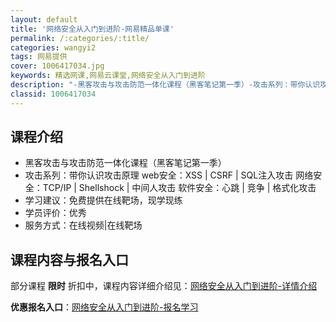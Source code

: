 ```yaml
---
layout: default
title: '网络安全从入门到进阶-网易精品单课'
permalink: /:categories/:title/
categories: wangyi2
tags: 网易提供
cover: 1006417034.jpg
keywords: 精选网课,网易云课堂,网络安全从入门到进阶
description: "-黑客攻击与攻击防范一体化课程（黑客笔记第一季）-攻击系列：带你认识攻击原理web安全：XSS|CSRF|SQL注入攻击网络安全：TCP/IP|Shellshock|中间人攻击软件安全：心跳"
classid: 1006417034
---
```


## 课程介绍

- 黑客攻击与攻击防范一体化课程（黑客笔记第一季）
- 攻击系列：带你认识攻击原理
web安全：XSS | CSRF | SQL注入攻击
网络安全：TCP/IP | Shellshock | 中间人攻击
软件安全：心跳 | 竞争 | 格式化攻击
- 学习建议：免费提供在线靶场，现学现练
- 学员评价：优秀
- 服务方式：在线视频|在线靶场

## 课程内容与报名入口

部分课程 **限时** 折扣中，课程内容详细介绍见：[网络安全从入门到进阶-详情介绍](https://study.163.com/course/introduction/1006417034.htm?share=1&shareId=1025206652&utm_campaign=share&utm_medium=iphoneShare&utm_source=&utm_u=1025206652)

**优惠报名入口**：[网络安全从入门到进阶-报名学习](https://study.163.com/course/introduction/1006417034.htm?share=1&shareId=1025206652&utm_campaign=share&utm_medium=iphoneShare&utm_source=&utm_u=1025206652)

